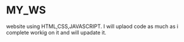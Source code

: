 # MY_WS
website using HTML,CSS,JAVASCRIPT.
I will uplaod code as much as i complete workig on it and will upadate it.


